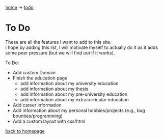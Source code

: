 [home](index.md) -> [todo](todo.md)

# To Do

These are all the features I want to add to this site. <br>
I hope by adding this list, I will motivate myself to actually do it as it adds some peer pressure (but we will find out if it works).

To Do:
- Add custom Domain
- Finish the education page
  - add information about my university education
  - add information about my thesis
  - add information about my pre-university education
  - add information about my extracurricular education
- Add career information
- Add information about my personal hobbies/projects (e.g., bug bounties/programming)
- Add a custom layout with css/html

[back to homepage](index.md)